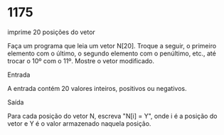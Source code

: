 # 1175
imprime 20 posições do vetor

Faça um programa que leia um vetor N[20]. Troque a seguir, o primeiro elemento com o último, o segundo elemento com o penúltimo, etc., até trocar o 10º com o 11º. Mostre o vetor modificado.

Entrada

A entrada contém 20 valores inteiros, positivos ou negativos.

Saída

Para cada posição do vetor N, escreva "N[i] = Y", onde i é a posição do vetor e Y é o valor armazenado naquela posição.
